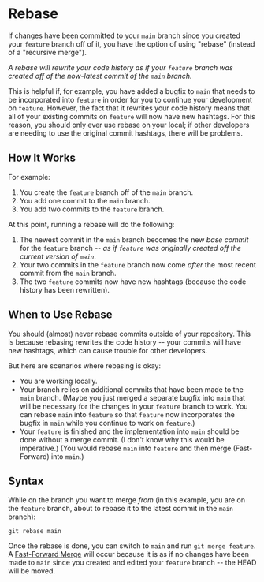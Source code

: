 # Rebase

If changes have been committed to your `main` branch since you created your `feature` branch off of it, you have the option of using "rebase" (instead of a "recursive merge").

*A rebase will rewrite your code history as if your `feature` branch was created off of the now-latest commit of the `main` branch.*

This is helpful if, for example, you have added a bugfix to `main` that needs to be incorporated into `feature` in order for you to continue your development on `feature`.  However, the fact that it rewrites your code history means that all of your existing commits on `feature` will now have new hashtags.  For this reason, you should only ever use rebase on your local; if other developers are needing to use the original commit hashtags, there will be problems.


## How It Works

For example:

1. You create the `feature` branch off of the `main` branch.
2. You add one commit to the `main` branch.
3. You add two commits to the `feature` branch.

At this point, running a rebase will do the following:

1. The newest commit in the `main` branch becomes the new *base commit* for the `feature` branch -- *as if `feature` was originally created off the current version of `main`*.
2. Your two commits in the `feature` branch now come *after* the most recent commit from the `main` branch.
3. The two `feature` commits now have new hashtags (because the code history has been rewritten).


## When to Use Rebase

You should (almost) never rebase commits outside of your repository.  This is because rebasing rewrites the code history -- your commits will have new hashtags, which can cause trouble for other developers.

But here are scenarios where rebasing is okay:

- You are working locally.  
- Your branch relies on additional commits that have been made to the `main` branch.  (Maybe you just merged a separate bugfix into `main` that will be necessary for the changes in your `feature` branch to work.  You can rebase `main` into `feature` so that `feature` now incorporates the bugfix in `main` while you continue to work on `feature`.)
- Your `feature` is finished and the implementation into `main` should be done without a merge commit.  (I don't know why this would be imperative.)  (You would rebase `main` into `feature` and then merge (Fast-Forward) into `main`.)


## Syntax

While on the branch you want to merge *from* (in this example, you are on the `feature` branch, about to rebase it to the latest commit in the `main` branch):

`git rebase main`

Once the rebase is done, you can switch to `main` and run `git merge feature`.  A [Fast-Forward Merge](merge/1-merge.md) will occur because it is as if no changes have been made to `main` since you created and edited your `feature` branch -- the HEAD will be moved.